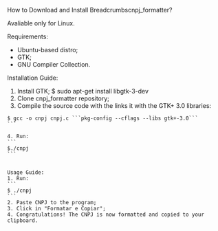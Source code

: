 How to Download and Install Breadcrumbscnpj_formatter?

Avaliable only for Linux.

Requirements:
- Ubuntu-based distro;
- GTK;
- GNU Compiler Collection.

Installation Guide:

1. Install GTK;
   $ sudo apt-get install libgtk-3-dev
2. Clone cnpj_formatter repository;
3. Compile the source code with the links it with the GTK+ 3.0 libraries:
````
$ gcc -o cnpj cnpj.c ```pkg-config --cflags --libs gtk+-3.0```
```

4. Run:
```
$./cnpj
```


Usage Guide:
1. Run:
```
$ ./cnpj
```
2. Paste CNPJ to the program;
3. Click in "Formatar e Copiar";
4. Congratulations! The CNPJ is now formatted and copied to your clipboard.
